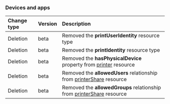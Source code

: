 ### Devices and apps

| **Change type** | **Version** | **Description** |
|:---|:---|:---|
|Deletion|beta|Removed the **printUserIdentity** resource type|
|Deletion|beta|Removed the **printIdentity** resource type|
|Deletion|beta|Removed the **hasPhysicalDevice** property from [printer](https://docs.microsoft.com/en-us/graph/api/resources/printer?view=graph-rest-beta) resource|
|Deletion|beta|Removed the **allowedUsers** relationship from [printerShare](https://docs.microsoft.com/en-us/graph/api/resources/printerShare?view=graph-rest-beta) resource|
|Deletion|beta|Removed the **allowedGroups** relationship from [printerShare](https://docs.microsoft.com/en-us/graph/api/resources/printerShare?view=graph-rest-beta) resource|
